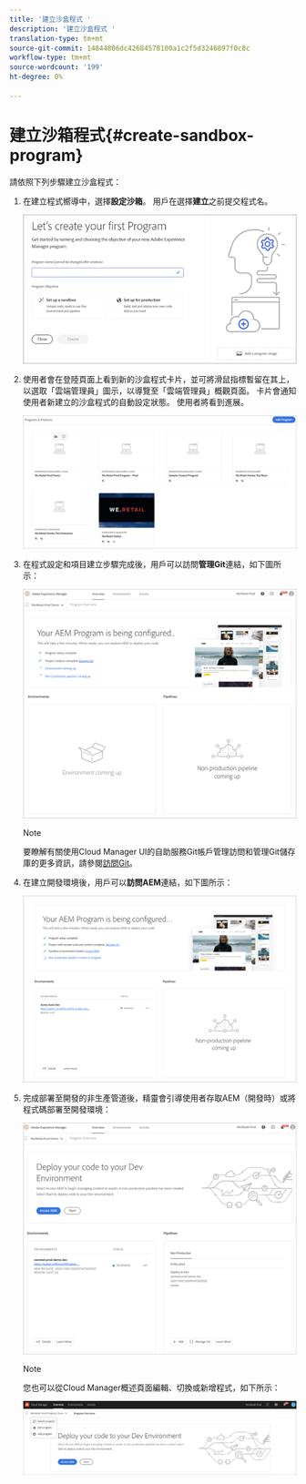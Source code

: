 ```yaml
---
title: '建立沙盒程式 '
description: '建立沙盒程式 '
translation-type: tm+mt
source-git-commit: 14844806dc42684578100a1c2f5d3246897f0c8c
workflow-type: tm+mt
source-wordcount: '199'
ht-degree: 0%

---
```



# 建立沙箱程式{#create-sandbox-program}

請依照下列步驟建立沙盒程式：

1. 在建立程式嚮導中，選擇&#x200B;**設定沙箱**。 用戶在選擇&#x200B;**建立**&#x200B;之前提交程式名。

   ![](assets/create-sandbox.png)

1. 使用者會在登陸頁面上看到新的沙盒程式卡片，並可將滑鼠指標暫留在其上，以選取「雲端管理員」圖示，以導覽至「雲端管理員」概觀頁面。 卡片會通知使用者新建立的沙盒程式的自動設定狀態。 使用者將看到進展。

   ![](assets/program-create-setupdemo2.png)

1. 在程式設定和項目建立步驟完成後，用戶可以訪問&#x200B;**管理Git**&#x200B;連結，如下圖所示：

   ![](assets/create-program4.png)

   >[!NOTE]
   >
   >要瞭解有關使用Cloud Manager UI的自助服務Git帳戶管理訪問和管理Git儲存庫的更多資訊，請參閱[訪問Git](/help/implementing/cloud-manager/accessing-git.md)。


1. 在建立開發環境後，用戶可以&#x200B;**訪問AEM**&#x200B;連結，如下圖所示：

   ![](assets/create-program-5.png)

1. 完成部署至開發的非生產管道後，精靈會引導使用者存取AEM（開發時）或將程式碼部署至開發環境：

   ![](assets/create-program-setup-deploy.png)

   >[!NOTE]
   >您也可以從Cloud Manager概述頁面編輯、切換或新增程式，如下所示：

   ![](assets/create-program-a1.png)
